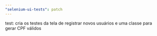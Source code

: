 ```yaml
---
"selenium-ui-tests": patch
---
```


test: cria os testes da tela de registrar novos usuários e uma classe para gerar CPF válidos
